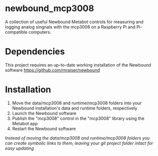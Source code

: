 # newbound_mcp3008
A collection of useful Newbound Metabot controls for measuring and logging analog singnals with the mcp3008 on a Raspberry Pi and Pi-compatible computers.

# Dependencies
This project requires an up-to-date working installation of the Newbound software
https://github.com/mraiser/newbound

# Installation
1. Move the data/mcp3008 and runtime/mcp3008 folders into your Newbound installation's data and runtime folders, respectively
2. Launch the Newbound software
3. Publish the "mcp3008" control in the "mcp3008" library using the Metabot app
4. Restart the Newbound software

*Instead of moving the data/mcp3008 and runtime/mcp3008 folders you can create symbolic links to them, leaving your git project folder intact for easy updating*
